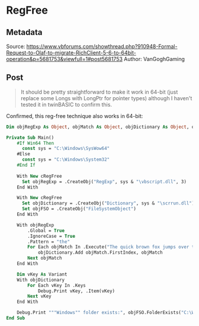 # RegFree

## Metadata

Source: https://www.vbforums.com/showthread.php?910948-Formal-Request-to-Olaf-to-migrate-RichClient-5-6-to-64bit-operation&p=5681753&viewfull=1#post5681753
Author: VanGoghGaming

## Post

> It should be pretty straightforward to make it work in 64-bit (just replace some Longs with LongPtr for pointer types) 
> although I haven't tested it in twinBASIC to confirm this.

Confirmed, this reg-free technique also works in 64-bit:

```vb
Dim objRegExp As Object, objMatch As Object, objDictionary As Object, objFSO As Object

Private Sub Main()
    #If Win64 Then
      const sys = "C:\Windows\SysWow64"
    #Else
      const sys = "C:\Windows\System32"
    #End If
    
    With New cRegFree
      Set objRegExp = .CreateObj("RegExp", sys & "\vbscript.dll", 3)
    End With

    With New cRegFree
      Set objDictionary = .CreateObj("Dictionary", sys & "\scrrun.dll")
      Set objFSO = .CreateObj("FileSystemObject")
    End With

    With objRegExp
        .Global = True
        .IgnoreCase = True
        .Pattern = "the"
        For Each objMatch In .Execute("The quick brown fox jumps over the lazy dog")
            objDictionary.Add objMatch.FirstIndex, objMatch
        Next objMatch
    End With

    Dim vKey As Variant
    With objDictionary
        For Each vKey In .Keys
            Debug.Print vKey, .Item(vKey)
        Next vKey
    End With

    Debug.Print """Windows"" folder exists:", objFSO.FolderExists("C:\Windows")
End Sub
```